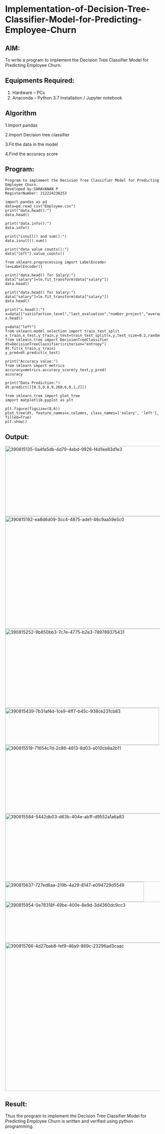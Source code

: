 # Implementation-of-Decision-Tree-Classifier-Model-for-Predicting-Employee-Churn

## AIM:
To write a program to implement the Decision Tree Classifier Model for Predicting Employee Churn.

## Equipments Required:
1. Hardware – PCs
2. Anaconda – Python 3.7 Installation / Jupyter notebook

## Algorithm

1.Import pandas

2.Import Decision tree classifier

3.Fit the data in the model

4.Find the accuracy score


## Program:
```
Program to implement the Decision Tree Classifier Model for Predicting Employee Churn.
Developed by:SARAVANAN P
RegisterNumber: 212224230253 
```
```
import pandas as pd
data=pd.read_csv("Employee.csv")
print("data.head():")
data.head()
```
```
print("data.info():")
data.info()
```

```
print("isnull() and sum():")
data.isnull().sum()
```
```
print("data value counts():")
data["left"].value_counts()
```
```
from sklearn.preprocessing import LabelEncoder
le=LabelEncoder()
```
```
print("data.head() for Salary:")
data["salary"]=le.fit_transform(data["salary"])
data.head()
```
```
print("data.head() for Salary:")
data["salary"]=le.fit_transform(data["salary"])
data.head()
```
```
print("x.head():")
x=data[["satisfaction_level","last_evaluation","number_project","average_montly_hours","time_spend_company","Work_accident","promotion_last_5years","salary"]]
x.head()
```
```
y=data["left"]
from sklearn.model_selection import train_test_split
x_train,x_test,y_train,y_test=train_test_split(x,y,test_size=0.2,random_state=100)
from sklearn.tree import DecisionTreeClassifier
dt=DecisionTreeClassifier(criterion="entropy")
dt.fit(x_train,y_train)
y_pred=dt.predict(x_test)
```
```
print("Accuracy value:")
from sklearn import metrics
accuracy=metrics.accuracy_score(y_test,y_pred)
accuracy
```
```
print("Data Prediction:")
dt.predict([[0.5,0.8,9,260,6,0,1,2]])
```
```
from sklearn.tree import plot_tree
import matplotlib.pyplot as plt

plt.figure(figsize=(8,6))
plot_tree(dt, feature_names=x.columns, class_names=['salary', 'left'], filled=True)
plt.show()
```

## Output:

<img width="1232" height="228" alt="390815135-0a4fa5db-4d79-4ebd-9926-f4d1ee83d1e3" src="https://github.com/user-attachments/assets/e845ed8e-b9f2-4d36-8828-fb984850df00" />

<img width="980" height="366" alt="390815192-ea8d6d09-3cc4-4875-ade1-46c9aa59e5c0" src="https://github.com/user-attachments/assets/8188b8f4-df8e-417c-998f-45a29d6aa586" />

<img width="843" height="257" alt="390815252-9b850bb3-7c7e-4775-b2e3-789789375431" src="https://github.com/user-attachments/assets/f9add907-f5af-4d7d-8a16-433866d62f0e" />

<img width="501" height="120" alt="390815439-7b31af4d-1ce9-4ff7-b45c-938ce231cb83" src="https://github.com/user-attachments/assets/35526fe6-0b45-4c64-9003-544ec418481b" />

<img width="1247" height="223" alt="390815519-71654c7d-2c86-4613-8d03-a010cb8a2b11" src="https://github.com/user-attachments/assets/ad9b710e-698d-4763-95a5-c40a64199f7b" />

<img width="1226" height="222" alt="390815584-5442db03-d63b-404e-ab1f-d9552a1a6a83" src="https://github.com/user-attachments/assets/ea37177a-83c0-44bf-a8af-1a73db5485b3" />

<img width="452" height="65" alt="390815637-727ed6aa-319b-4a29-8147-e094729d5549" src="https://github.com/user-attachments/assets/e97491d2-d400-4784-96d3-4d9e6f8c4269" />

<img width="1247" height="133" alt="390815954-0e78318f-49be-400e-8e9d-3d4360dc9cc3" src="https://github.com/user-attachments/assets/d4fd0f7a-a324-4607-8a60-939f76812fe7" />

<img width="651" height="482" alt="390815766-4d27bab8-fef9-46a9-869c-23296ad3caac" src="https://github.com/user-attachments/assets/6311548d-bbb9-4557-9fdb-5d5af0d67904" />


## Result:
Thus the program to implement the  Decision Tree Classifier Model for Predicting Employee Churn is written and verified using python programming.
